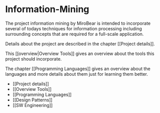 # Information-Mining

The project information mining by MiroBear is intended to incorporate several of todays techniques for information processing including surrounding concepts that are required for a full-scale application.

Details about the project are described in the chapter [[Project details]].

This [[overview|Overview Tools]] gives an overview about the tools this project should incorporate.

The chapter [[Programming Languages]] gives an overview about the languages and more details about them just for learning them better.

* [[Project details]]
* [[Overview Tools]]
* [[Programming Languages]]
* [[Design Patterns]]
* [[SW Engineering]]
